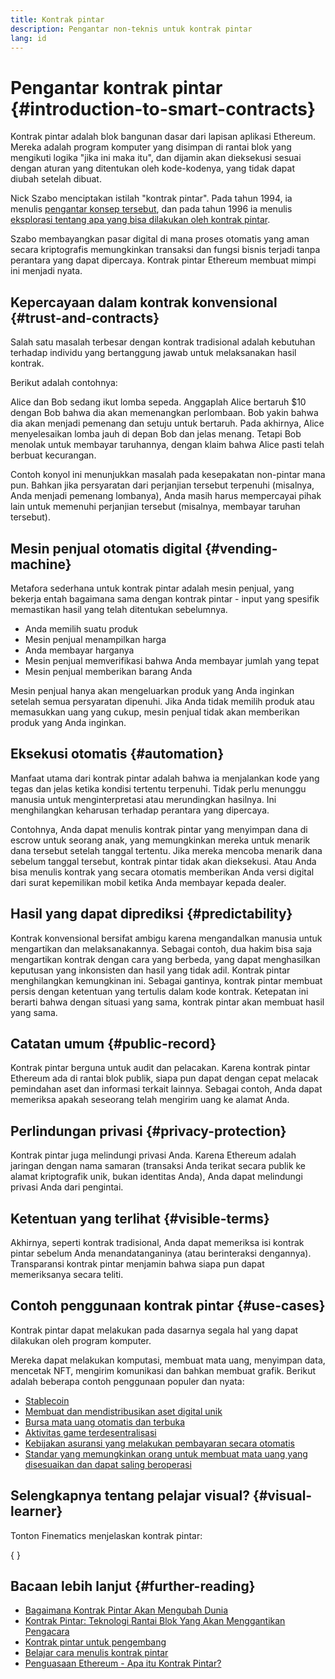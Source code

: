 ```yaml
---
title: Kontrak pintar
description: Pengantar non-teknis untuk kontrak pintar
lang: id
---
```


# Pengantar kontrak pintar \{#introduction-to-smart-contracts}

Kontrak pintar adalah blok bangunan dasar dari lapisan aplikasi Ethereum. Mereka adalah program komputer yang disimpan di rantai blok yang mengikuti logika "jika ini maka itu", dan dijamin akan dieksekusi sesuai dengan aturan yang ditentukan oleh kode-kodenya, yang tidak dapat diubah setelah dibuat.

Nick Szabo menciptakan istilah "kontrak pintar". Pada tahun 1994, ia menulis [pengantar konsep tersebut](https://www.fon.hum.uva.nl/rob/Courses/InformationInSpeech/CDROM/Literature/LOTwinterschool2006/szabo.best.vwh.net/smart.contracts.html), dan pada tahun 1996 ia menulis [eksplorasi tentang apa yang bisa dilakukan oleh kontrak pintar](https://www.fon.hum.uva.nl/rob/Courses/InformationInSpeech/CDROM/Literature/LOTwinterschool2006/szabo.best.vwh.net/smart_contracts_2.html).

Szabo membayangkan pasar digital di mana proses otomatis yang aman secara kriptografis memungkinkan transaksi dan fungsi bisnis terjadi tanpa perantara yang dapat dipercaya. Kontrak pintar Ethereum membuat mimpi ini menjadi nyata.

## Kepercayaan dalam kontrak konvensional \{#trust-and-contracts}

Salah satu masalah terbesar dengan kontrak tradisional adalah kebutuhan terhadap individu yang bertanggung jawab untuk melaksanakan hasil kontrak.

Berikut adalah contohnya:

Alice dan Bob sedang ikut lomba sepeda. Anggaplah Alice bertaruh $10 dengan Bob bahwa dia akan memenangkan perlombaan. Bob yakin bahwa dia akan menjadi pemenang dan setuju untuk bertaruh. Pada akhirnya, Alice menyelesaikan lomba jauh di depan Bob dan jelas menang. Tetapi Bob menolak untuk membayar taruhannya, dengan klaim bahwa Alice pasti telah berbuat kecurangan.

Contoh konyol ini menunjukkan masalah pada kesepakatan non-pintar mana pun. Bahkan jika persyaratan dari perjanjian tersebut terpenuhi (misalnya, Anda menjadi pemenang lombanya), Anda masih harus mempercayai pihak lain untuk memenuhi perjanjian tersebut (misalnya, membayar taruhan tersebut).

## Mesin penjual otomatis digital \{#vending-machine}

Metafora sederhana untuk kontrak pintar adalah mesin penjual, yang bekerja entah bagaimana sama dengan kontrak pintar - input yang spesifik memastikan hasil yang telah ditentukan sebelumnya.

- Anda memilih suatu produk
- Mesin penjual menampilkan harga
- Anda membayar harganya
- Mesin penjual memverifikasi bahwa Anda membayar jumlah yang tepat
- Mesin penjual memberikan barang Anda

Mesin penjual hanya akan mengeluarkan produk yang Anda inginkan setelah semua persyaratan dipenuhi. Jika Anda tidak memilih produk atau memasukkan uang yang cukup, mesin penjual tidak akan memberikan produk yang Anda inginkan.

## Eksekusi otomatis \{#automation}

Manfaat utama dari kontrak pintar adalah bahwa ia menjalankan kode yang tegas dan jelas ketika kondisi tertentu terpenuhi. Tidak perlu menunggu manusia untuk menginterpretasi atau merundingkan hasilnya. Ini menghilangkan keharusan terhadap perantara yang dipercaya.

Contohnya, Anda dapat menulis kontrak pintar yang menyimpan dana di escrow untuk seorang anak, yang memungkinkan mereka untuk menarik dana tersebut setelah tanggal tertentu. Jika mereka mencoba menarik dana sebelum tanggal tersebut, kontrak pintar tidak akan dieksekusi. Atau Anda bisa menulis kontrak yang secara otomatis memberikan Anda versi digital dari surat kepemilikan mobil ketika Anda membayar kepada dealer.

## Hasil yang dapat diprediksi \{#predictability}

Kontrak konvensional bersifat ambigu karena mengandalkan manusia untuk mengartikan dan melaksanakannya. Sebagai contoh, dua hakim bisa saja mengartikan kontrak dengan cara yang berbeda, yang dapat menghasilkan keputusan yang inkonsisten dan hasil yang tidak adil. Kontrak pintar menghilangkan kemungkinan ini. Sebagai gantinya, kontrak pintar membuat persis dengan ketentuan yang tertulis dalam kode kontrak. Ketepatan ini berarti bahwa dengan situasi yang sama, kontrak pintar akan membuat hasil yang sama.

## Catatan umum \{#public-record}

Kontrak pintar berguna untuk audit dan pelacakan. Karena kontrak pintar Ethereum ada di rantai blok publik, siapa pun dapat dengan cepat melacak pemindahan aset dan informasi terkait lainnya. Sebagai contoh, Anda dapat memeriksa apakah seseorang telah mengirim uang ke alamat Anda.

## Perlindungan privasi \{#privacy-protection}

Kontrak pintar juga melindungi privasi Anda. Karena Ethereum adalah jaringan dengan nama samaran (transaksi Anda terikat secara publik ke alamat kriptografik unik, bukan identitas Anda), Anda dapat melindungi privasi Anda dari pengintai.

## Ketentuan yang terlihat \{#visible-terms}

Akhirnya, seperti kontrak tradisional, Anda dapat memeriksa isi kontrak pintar sebelum Anda menandatanganinya (atau berinteraksi dengannya). Transparansi kontrak pintar menjamin bahwa siapa pun dapat memeriksanya secara teliti.

## Contoh penggunaan kontrak pintar \{#use-cases}

Kontrak pintar dapat melakukan pada dasarnya segala hal yang dapat dilakukan oleh program komputer.

Mereka dapat melakukan komputasi, membuat mata uang, menyimpan data, mencetak NFT, mengirim komunikasi dan bahkan membuat grafik. Berikut adalah beberapa contoh penggunaan populer dan nyata:

- [Stablecoin](/stablecoins/)
- [Membuat dan mendistribusikan aset digital unik](/nft/)
- [Bursa mata uang otomatis dan terbuka](/get-eth/#dex)
- [Aktivitas game terdesentralisasi](/dapps/?category=gaming)
- [Kebijakan asuransi yang melakukan pembayaran secara otomatis](https://etherisc.com/)
- [Standar yang memungkinkan orang untuk membuat mata uang yang disesuaikan dan dapat saling beroperasi](/developers/docs/standards/tokens/)

## Selengkapnya tentang pelajar visual? \{#visual-learner}

Tonton Finematics menjelaskan kontrak pintar:

{
<YouTube id="pWGLtjG-F5c" />
}

## Bacaan lebih lanjut \{#further-reading}

- [Bagaimana Kontrak Pintar Akan Mengubah Dunia](https://www.youtube.com/watch?v=pA6CGuXEKtQ)
- [Kontrak Pintar: Teknologi Rantai Blok Yang Akan Menggantikan Pengacara](https://blockgeeks.com/guides/smart-contracts/)
- [Kontrak pintar untuk pengembang](/developers/docs/smart-contracts/)
- [Belajar cara menulis kontrak pintar](/developers/learning-tools/)
- [Penguasaan Ethereum - Apa itu Kontrak Pintar?](https://github.com/ethereumbook/ethereumbook/blob/develop/07smart-contracts-solidity.asciidoc#what-is-a-smart-contract)
